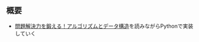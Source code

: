 ## 概要
* [問題解決力を鍛える！アルゴリズムとデータ構造](https://www.amazon.co.jp/問題解決力を鍛える-アルゴリズムとデータ構造-KS情報科学専門書-大槻-兼資/dp/4065128447)を読みながらPythonで実装していく
